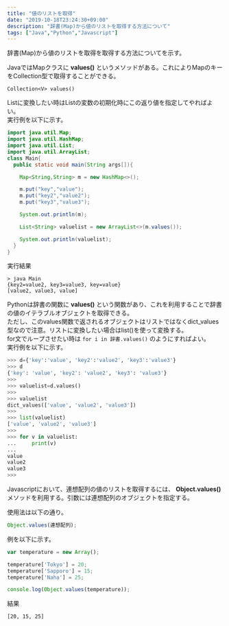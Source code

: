 ```yaml
---
title: "値のリストを取得"
date: "2019-10-18T23:24:30+09:00"
description: "辞書(Map)から値のリストを取得する方法について"
tags: ["Java","Python","Javascript"]
---
```


辞書(Map)から値のリストを取得を取得する方法についてを示す。

<div class="note_content_by_programming_language" id="note_content_Java">

JavaではMapクラスに **values()** というメソッドがある。これによりMapのキーをCollection型で取得することができる。  

`Collection<V> values()`  

Listに変換したい時はListの変数の初期化時にこの返り値を指定してやればよい。  
実行例を以下に示す。

```java
import java.util.Map;
import java.util.HashMap;
import java.util.List;
import java.util.ArrayList;
class Main{
  public static void main(String args[]){

    Map<String,String> m = new HashMap<>();

    m.put("key","value");
    m.put("key2","value2");
    m.put("key3","value3");

    System.out.println(m);

    List<String> valuelist = new ArrayList<>(m.values());

    System.out.println(valuelist);
  }
}
```

実行結果  
```
> java Main
{key2=value2, key3=value3, key=value}
[value2, value3, value]
```


</div>
<div class="note_content_by_programming_language" id="note_content_Python">

Pythonは辞書の関数に **values()** という関数があり、これを利用することで辞書の値のイテラブルオブジェクトを取得できる。  
ただし、このvalues関数で返されるオブジェクトはリストではなくdict_values型なので注意。リストに変換したい場合はlist()を使って変換する。  
for文でループさせたい時は `for i in 辞書.values()` のようにすればよい。  
実行例を以下に示す。

```python
>>> d={'key':'value', 'key2':'value2', 'key3':'value3'}
>>> d
{'key': 'value', 'key2': 'value2', 'key3': 'value3'}
>>> 
>>> valuelist=d.values()
>>> 
>>> valuelist
dict_values(['value', 'value2', 'value3'])
>>> 
>>> list(valuelist) 
['value', 'value2', 'value3']
>>> 
>>> for v in valuelist:
...     print(v) 
... 
value
value2
value3
>>> 
```

</div>
<div class="note_content_by_programming_language" id="note_content_Javascript">

Javascriptにおいて、連想配列の値のリストを取得するには、 **Object.values()** メソッドを利用する。引数には連想配列のオブジェクトを指定する。

使用法は以下の通り。

```javascript
Object.values(連想配列);
```

例を以下に示す。

```javascript
var temperature = new Array();

temperature['Tokyo'] = 20;
temperature['Sapporo'] = 15;
temperature['Naha'] = 25;

console.log(Object.values(temperature));
```

結果

```
[20, 15, 25]
```

</div>


